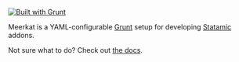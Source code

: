 [![Built with Grunt](https://cdn.gruntjs.com/builtwith.png)][grunt]

Meerkat is a YAML-configurable [Grunt][grunt] setup for developing
[Statamic][statamic] addons.

Not sure what to do? Check out [the docs][docs].




[docs]: meerkat/DOCS.md
[grunt]: http://gruntjs.com/
[statamic]: http://statamic.com/
